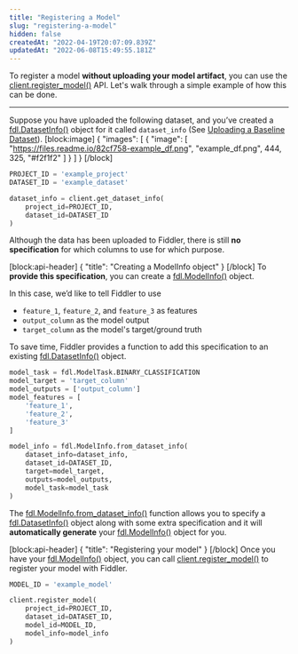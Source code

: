 ```yaml
---
title: "Registering a Model"
slug: "registering-a-model"
hidden: false
createdAt: "2022-04-19T20:07:09.839Z"
updatedAt: "2022-06-08T15:49:55.181Z"
---
```

To register a model **without uploading your model artifact**, you can use the [client.register_model()](ref:clientregister_model) API. Let's walk through a simple example of how this can be done.

***

Suppose you have uploaded the following dataset, and you’ve created a [fdl.DatasetInfo()](ref:fdldatasetinfo)  object for it called `dataset_info` (See [Uploading a Baseline Dataset](doc:uploading-a-baseline-dataset)).
[block:image]
{
  "images": [
    {
      "image": [
        "https://files.readme.io/82cf758-example_df.png",
        "example_df.png",
        444,
        325,
        "#f2f1f2"
      ]
    }
  ]
}
[/block]
```python
PROJECT_ID = 'example_project'
DATASET_ID = 'example_dataset'

dataset_info = client.get_dataset_info(
    project_id=PROJECT_ID,
    dataset_id=DATASET_ID
)
```

Although the data has been uploaded to Fiddler, there is still **no specification** for which columns to use for which purpose.

[block:api-header]
{
  "title": "Creating a ModelInfo object"
}
[/block]
To **provide this specification**, you can create a [fdl.ModelInfo()](ref:fdlmodelinfo) object.

In this case, we’d like to tell Fiddler to use

* `feature_1`, `feature_2`, and `feature_3` as features
* `output_column` as the model output
* `target_column` as the model's target/ground truth

To save time, Fiddler provides a function to add this specification to an existing [fdl.DatasetInfo()](ref:fdldatasetinfo) object.

```python
model_task = fdl.ModelTask.BINARY_CLASSIFICATION
model_target = 'target_column'
model_outputs = ['output_column']
model_features = [
    'feature_1',
    'feature_2',
    'feature_3'
]

model_info = fdl.ModelInfo.from_dataset_info(
    dataset_info=dataset_info,
    dataset_id=DATASET_ID,
    target=model_target,
    outputs=model_outputs,
    model_task=model_task
)
```

The [fdl.ModelInfo.from_dataset_info()](ref:fdlmodelinfofrom_dataset_info) function allows you to specify a [fdl.DatasetInfo()](ref:fdldatasetinfo) object along with some extra specification and it will **automatically generate** your [fdl.ModelInfo()](ref:fdlmodelinfo) object for you.

[block:api-header]
{
  "title": "Registering your model"
}
[/block]
Once you have your [fdl.ModelInfo()](ref:fdlmodelinfo) object, you can call [client.register_model()](ref:clientregister_model) to register your model with Fiddler.

```python
MODEL_ID = 'example_model'

client.register_model(
    project_id=PROJECT_ID,
    dataset_id=DATASET_ID,
    model_id=MODEL_ID,
    model_info=model_info
)
```